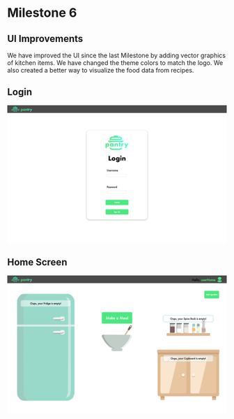 # Milestone 6

## UI Improvements
We have improved the UI since the last Milestone by adding vector graphics of kitchen items. We have changed the theme colors to match the logo. We also created a better way to visualize the food data from recipes.

## Login
![ss1](https://github.com/ReventonC/COGS121Project/blob/master/screenshots/m6Screen1.png)

## Home Screen
![ss2](https://github.com/ReventonC/COGS121Project/blob/master/screenshots/m6Screen2.png)

